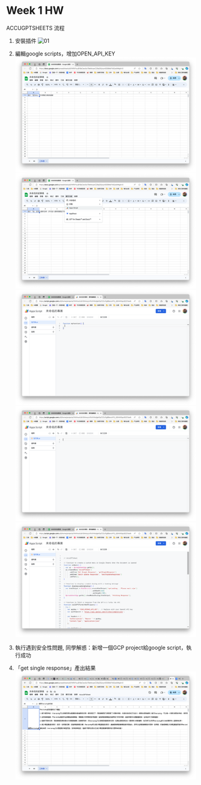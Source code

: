 # Week 1 HW

ACCUGPTSHEETS 流程

1. 安裝插件
    ![01](/w1/Individual/coding/images/01-install-addon.png)
2. 編輯google scripts，增加OPEN_API_KEY
    ![02](/w1/Individual/coding/images/02-1.png)
    ![03](/w1/Individual/coding/images/02-2.png)
    ![04](/w1/Individual/coding/images/03.png)
    ![05](/w1/Individual/coding/images/03-1.png)
    ![06](/w1/Individual/coding/images/03-2.png)
3. 執行遇到安全性問題, 同學解惑：新增一個GCP project給google script，執行成功

4. 「get single response」產出結果
    ![07](/w1/Individual/coding/images/04-2.png)
